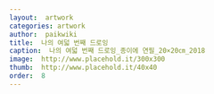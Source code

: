 ```yaml
---
layout:  artwork
categories: artwork
author:  paikwiki
title:  나의 여덟 번째 드로잉
caption:  나의 여덟 번째 드로잉_종이에 연필_20×20㎝_2018
image:  http://www.placehold.it/300x300
thumb:  http://www.placehold.it/40x40
order:  8
---
```

